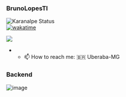 ### BrunoLopesTI
![Karanalpe Status](https://github-readme-stats.vercel.app/api?username=brunoloopes&show_icons=true&theme=dracula)
<br>
[![wakatime](https://wakatime.com/badge/user/95efc206-09e1-4296-be1e-bab37822c162.svg)](https://wakatime.com/@brunolopesti)

![](https://komarev.com/ghpvc/?username=brunoloopes&label=Views+Profile)


- - 📫 How to reach me: 🇧🇷 Uberaba-MG

### Backend 

![image](https://img.shields.io/badge/Node.js-43853D?style=for-the-badge&logo=node.js&logoColor=white)



<!--
**brunoloopes/brunoloopes** is a ✨ _special_ ✨ repository because its `README.md` (this file) appears on your GitHub profile.

Here are some ideas to get you started:


- 🌱 I’m currently learning ...
- 👯 I’m looking to collaborate on ...
- 🤔 I’m looking for help with ...
- 💬 Ask me about ...
- 📫 How to reach me: ...
- 😄 Pronouns: ...
- ⚡ Fun fact: ...
-->
